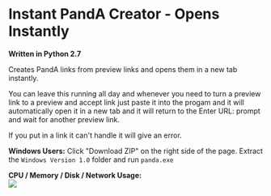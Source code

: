 # Instant PandA Creator - Opens Instantly

<strong>Written in Python 2.7</strong>

Creates PandA links from preview links and opens them in a new tab instantly.

You can leave this running all day and whenever you need to turn a preview link to a preview and accept link just paste it into the progam and it will automatically open it in a new tab and it will return to the Enter URL: prompt and wait for another preview link.

If you put in a link it can't handle it will give an error.

<strong>Windows Users:</strong> Click "Download ZIP" on the right side of the page. Extract the ```Windows Version 1.0``` folder and run ```panda.exe```

<strong>CPU / Memory / Disk / Network Usage:</strong><br>
<img src ="http://tinyurl.com/p68oehj">